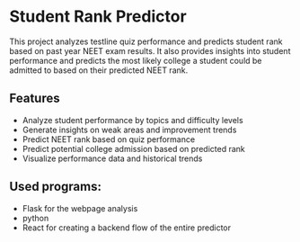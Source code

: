 # Student Rank Predictor

This project analyzes testline quiz performance and predicts student rank based on past year NEET exam results. It also provides insights into student performance and predicts the most likely college a student could be admitted to based on their predicted NEET rank.

## Features

- Analyze student performance by topics and difficulty levels
- Generate insights on weak areas and improvement trends
- Predict NEET rank based on quiz performance
- Predict potential college admission based on predicted rank
- Visualize performance data and historical trends

## Used programs:
- Flask for the webpage analysis
- python
- React for creating a backend flow of the entire predictor

